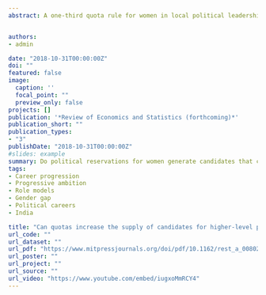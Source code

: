 ```yaml
---
abstract: A one-third quota rule for women in local political leadership seats in India increases the number of female candidates who later contest seats in state and national legislatures. This arises from the candidacy of beneficiaries who gained political experience due to the quotas and career politicians who continue contesting in longer-exposed areas. The policy accounts for a substantial portion of the increase in female candidates for high office since the mid-1990's. Women have a higher probability of a top finish when running on major party tickets or contesting in areas that overlap with their local constituency. <br> <a href="http://dx.doi.org/10.2139/ssrn.3103111">SSRN WP</a> | <a href="https://www.iza.org/publications/dp/11286/can-quotas-increase-the-supply-of-candidates-for-higher-level-positions-evidence-from-local-government-in-india">IZA Discussion Paper 11286</a> <br> <a href="https://www.ideasforindia.in/topics/social-identity/quota-policies-and-career-advancement-evidence-from-indian-politics.html">I4I (English |</a> <a href="https://www.ideasforindia.in/topics/social-identity/quota-policies-and-career-advancement-evidence-from-indian-politicshindi.html"> Hindi)</a> | <a href="http://www.livemint.com/Opinion/0EOMXN2KBB6wFsZ5nDNFdJ/Quota-policies-and-career-advancement-in-politics.html">livemint</a>


authors:
- admin

date: "2018-10-31T00:00:00Z"
doi: ""
featured: false
image:
  caption: ''
  focal_point: ""
  preview_only: false
projects: []
publication: '*Review of Economics and Statistics (forthcoming)*'
publication_short: ""
publication_types:
- "3"
publishDate: "2018-10-31T00:00:00Z"
#slides: example
summary: Do political reservations for women generate candidates that climb the political career ladder?
tags:
- Career progression
- Progressive ambition
- Role models
- Gender gap
- Political careers
- India

title: "Can quotas increase the supply of candidates for higher-level positions? Evidence from local government in India"
url_code: ""
url_dataset: ""
url_pdf: "https://www.mitpressjournals.org/doi/pdf/10.1162/rest_a_00802"
url_poster: ""
url_project: ""
url_source: ""
url_video: "https://www.youtube.com/embed/iugxoMmRCY4"
---
```

